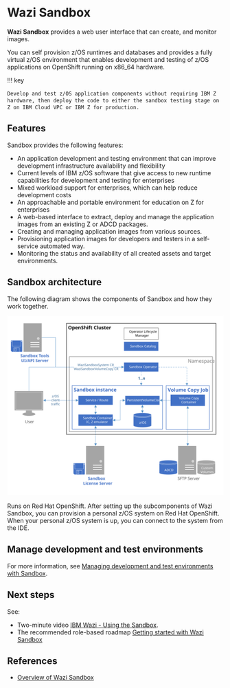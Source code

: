 # Wazi Sandbox

**Wazi Sandbox** provides a web user interface that can create, and monitor images. 

You can self provision z/OS runtimes and databases and provides a fully virtual z/OS environment that enables development and testing of z/OS applications on OpenShift running on x86_64 hardware. 

!!! key

    Develop and test z/OS application components without requiring IBM Z hardware, then deploy the code to either the sandbox testing stage on Z on IBM Cloud VPC or IBM Z for production.

## Features

Sandbox provides the following features:

- An application development and testing environment that can improve development infrastructure availability and flexibility
- Current levels of IBM z/OS software that give access to new runtime capabilities for development and testing for enterprises
- Mixed workload support for enterprises, which can help reduce development costs
- An approachable and portable environment for education on Z for enterprises
- A web-based interface to extract, deploy and manage the application images from an existing Z or ADCD packages.
- Creating and managing application images from various sources.
- Provisioning application images for developers and testers in a self-service automated way.
- Monitoring the status and availability of all created assets and target environments.

## Sandbox architecture

The following diagram shows the components of Sandbox and how they work together. 

[![wazi sandbox](./media/ArchitectureOverview_1.1.svg)](https://www.ibm.com/docs/en/cloud-paks/z-modernization-stack/2023.4?topic=host-option-1-managing-development-test-environments-sandbox)

Runs on Red Hat OpenShift. After setting up the subcomponents of Wazi Sandbox, you can provision a personal z/OS system on Red Hat OpenShift. When your personal z/OS system is up, you can connect to the system from the IDE.

## Manage development and test environments

For more information, see [Managing development and test environments with Sandbox](https://www.ibm.com/docs/en/cloud-paks/z-modernization-stack/2023.2?topic=host-option-1-managing-development-test-environments-sandbox).

## Next steps

See:

- Two-minute video [IBM Wazi - Using the Sandbox](https://mediacenter.ibm.com/media/IBM+Wazi+Developer+-+Using+the+Sandbox/1_h3q592tu).
- The recommended role-based roadmap [Getting started with Wazi Sandbox](https://www.ibm.com/docs/en/cloud-paks/z-modernization-stack/2023.4?topic=started-getting-wazi-sandbox)

## References

- [Overview of Wazi Sandbox](https://www.ibm.com/docs/en/cloud-paks/z-modernization-stack/2023.4?topic=guides-overview-wazi-sandbox)